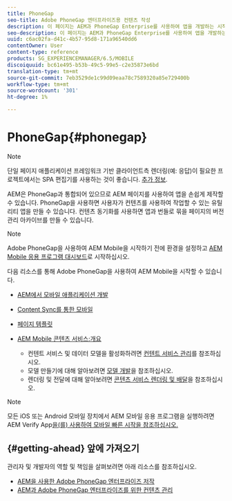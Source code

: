 ```yaml
---
title: PhoneGap
seo-title: Adobe PhoneGap 엔터프라이즈용 컨텐츠 작성
description: 이 페이지는 AEM과 PhoneGap Enterprise를 사용하여 앱을 개발하는 시작점 역할을 합니다. AEM은 PhoneGap과 통합되어 있으므로 AEM 페이지를 사용하여 앱을 손쉽게 제작할 수 있습니다. PhoneGap을 사용하면 사용자가 컨텐츠를 사용하여 작업할 수 있는 유틸리티 앱을 만들 수 있습니다.
seo-description: 이 페이지는 AEM과 PhoneGap Enterprise를 사용하여 앱을 개발하는 시작점 역할을 합니다. AEM은 PhoneGap과 통합되어 있으므로 AEM 페이지를 사용하여 앱을 손쉽게 제작할 수 있습니다. PhoneGap을 사용하면 사용자가 컨텐츠를 사용하여 작업할 수 있는 유틸리티 앱을 만들 수 있습니다.
uuid: c6ac02fa-d41c-4b57-95d8-171a96540dd6
contentOwner: User
content-type: reference
products: SG_EXPERIENCEMANAGER/6.5/MOBILE
discoiquuid: bc61e495-b53b-49c5-99e5-c2e35873e6bd
translation-type: tm+mt
source-git-commit: 7eb3529de1c99d09eaa78c7589320a85e729400b
workflow-type: tm+mt
source-wordcount: '301'
ht-degree: 1%

---
```



# PhoneGap{#phonegap}

>[!NOTE]
>
>단일 페이지 애플리케이션 프레임워크 기반 클라이언트측 렌더링(예: 응답)이 필요한 프로젝트에서는 SPA 편집기를 사용하는 것이 좋습니다. [추가 정보](/help/sites-developing/spa-overview.md).

AEM은 PhoneGap과 통합되어 있으므로 AEM 페이지를 사용하여 앱을 손쉽게 제작할 수 있습니다. PhoneGap을 사용하면 사용자가 컨텐츠를 사용하여 작업할 수 있는 유틸리티 앱을 만들 수 있습니다. 컨텐츠 동기화를 사용하면 앱과 번들로 묶을 페이지의 버전 관리 아카이브를 만들 수 있습니다.

>[!NOTE]
>
>Adobe PhoneGap을 사용하여 AEM Mobile을 시작하기 전에 환경을 설정하고 [AEM Mobile 응용 프로그램 대시보드](/help/mobile/phonegap-authoring-apps.md)로 시작하십시오.

다음 리소스를 통해 Adobe PhoneGap을 사용하여 AEM Mobile을 시작할 수 있습니다.

* [AEM에서 모바일 애플리케이션 개발](/help/mobile/developing-mobile-applications.md)
* [Content Sync를 통한 모바일](/help/mobile/phonegap-contentsync.md)
* [페이지 템플릿](/help/mobile/phonegap-apps-arch-page-templates.md)

* [AEM Mobile 콘텐츠 서비스:개요](/help/mobile/develop-content-as-a-service.md)

   * 컨텐트 서비스 및 데이터 모델을 활성화하려면 [컨텐트 서비스 관리](/help/mobile/developing-content-services.md)를 참조하십시오.
   * 모델 만들기에 대해 알아보려면 [모델 개발](/help/mobile/administer-mobile-apps.md)을 참조하십시오.
   * 렌더링 및 전달에 대해 알아보려면 [콘텐츠 서비스 렌더링 및 배달](/help/mobile/rendering-and-delivery.md)을 참조하십시오.

>[!NOTE]
>
>모든 iOS 또는 Android 모바일 장치에서 AEM 모바일 응용 프로그램을 실행하려면 AEM Verify App[을(를) 사용하여 모바일 빠른 시작을 참조하십시오.](/help/mobile/phonegap-mobile-quickstart.md)

## {#getting-ahead} 앞에 가져오기

관리자 및 개발자의 역할 및 책임을 살펴보려면 아래 리소스를 참조하십시오.

* [AEM을 사용한 Adobe PhoneGap 엔터프라이즈 저작](/help/mobile/phonegap.md)
* [AEM과 Adobe PhoneGap 엔터프라이즈를 위한 컨텐츠 관리](/help/mobile/administer-phonegap.md)

